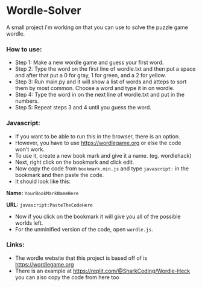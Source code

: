# Wordle-Solver
A small project i'm working on that you can use to solve the puzzle game wordle.

### How to use:
- Step 1: Make a new wordle game and guess your first word.
- Step 2: Type the word on the first line of wordle.txt and then put a space and after that put a 0 for gray, 1 for green, and a 2 for yellow.
- Step 3: Run main.py and it will show a list of words and atteps to sort them by most common. Choose a word and type it in on wordle.
- Step 4: Type the word in on the next line of wordle.txt and put in the numbers.
- Step 5: Repeat steps 3 and 4 until you guess the word.

### Javascript:
- If you want to be able to run this in the browser, there is an option.
- However, you have to use https://wordlegame.org or else the code won't work.
- To use it, create a new book mark and give it a name. (eg. wordlehack)
- Next, right click on the bookmark and click edit.
- Now copy the code from `bookmark.min.js` and type `javascript:` in the bookmark and then paste the code.
- It should look like this:

**Name:** `YourBookMarkNameHere`

**URL:** `javascript:PasteTheCodeHere`

- Now if you click on the bookmark it will give you all of the possible worlds left.
- For the unminified version of the code, open `wordle.js`.

### Links:
- The wordle website that this project is based off of is https://wordlegame.org
- There is an example at https://replit.com/@SharkCoding/Wordle-Heck you can also copy the code from here too
